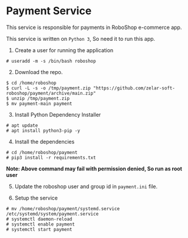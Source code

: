 # Payment Service 

This service is responsible for payments in RoboShop e-commerce app.

This service is written on `Python 3`, So need it to run this app.

1. Create a user for running the application 

```
# useradd -m -s /bin/bash roboshop
```

2. Download the repo.

```
$ cd /home/roboshop
$ curl -L -s -o /tmp/payment.zip "https://github.com/zelar-soft-roboshop/payment/archive/main.zip"
$ unzip /tmp/payment.zip
$ mv payment-main payment
```

3. Install Python Dependency Installer 

```
# apt update
# apt install python3-pip -y 
```

4. Install the dependencies

```
# cd /home/roboshop/payment 
# pip3 install -r requirements.txt
```

**Note: Above command may fail with permission denied, So run as root user**

5. Update the roboshop user and group id in `payment.ini` file.

6. Setup the service 

```
# mv /home/roboshop/payment/systemd.service /etc/systemd/system/payment.service
# systemctl daemon-reload
# systemctl enable payment 
# systemctl start payment
```

